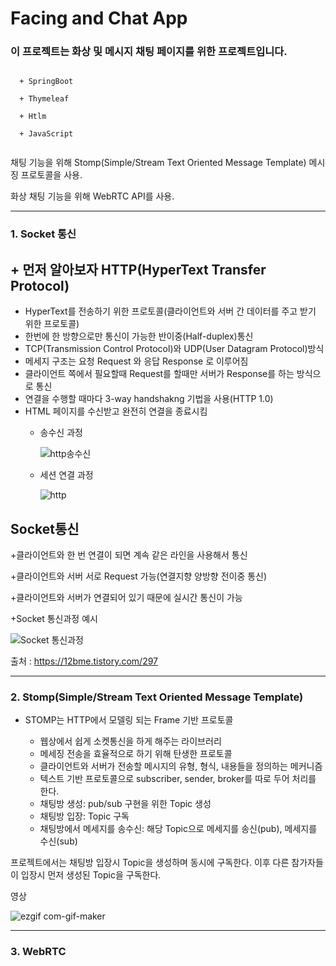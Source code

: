 # Facing and Chat App

### 이 프로젝트는 화상 및 메시지 채팅 페이지를 위한 프로젝트입니다.
```

  + SpringBoot
  
  + Thymeleaf
  
  + Htlm
  
  + JavaScript
  
```

채팅 기능을 위해 Stomp(Simple/Stream Text Oriented Message Template) 메시징 프로토콜을 사용.

화상 채팅 기능을 위해 WebRTC API를 사용.

-------------------------------------------------------------------------------

### 1. Socket 통신


## + 먼저 알아보자 HTTP(HyperText Transfer Protocol) 

  + HyperText를 전송하기 위한 프로토콜(클라이언트와 서버 간 데이터를 주고 받기 위한 프로토콜)
  + 한번에 한 방향으로만 통신이 가능한 반이중(Half-duplex)통신
  + TCP(Transmission Control Protocol)와 UDP(User Datagram Protocol)방식
  + 메세지 구조는 요청 Request 와 응답 Response 로 이루어짐
  + 클라이언트 쪽에서 필요할때 Request를 할때만 서버가 Response를 하는 방식으로 통신
  + 연결을 수행할 때마다 3-way handshakng 기법을 사용(HTTP 1.0)
  + HTML 페이지를 수신받고 완전히 연결을 종료시킴
    + 송수신 과정
    
      ![http송수신](https://user-images.githubusercontent.com/48385816/135965726-bafd7a6f-d374-458d-a64a-6aec0b8937cc.png)
    
    + 세션 연결 과정
    
     
      ![http](https://user-images.githubusercontent.com/48385816/135966281-6eeb731a-69f9-40ab-9a93-38e6de5c4bcf.png)

  
  
  

## Socket통신

+클라이언트와 한 번 연결이 되면 계속 같은 라인을 사용해서 통신

+클라이언트와 서버 서로 Request 가능(연결지향 양방향 전이중 통신)

+클라이언트와 서버가 연결되어 있기 때문에 실시간 통신이 가능
  
  +Socket 통신과정 예시
    
   ![Socket 통신과정](https://user-images.githubusercontent.com/48385816/135966108-ea5f3ef3-4ee1-4533-8c46-1e7045e7f91b.png)

출처 : https://12bme.tistory.com/297

--------------------------------------------------------------------

### 2. Stomp(Simple/Stream Text Oriented Message Template)

+ STOMP는 HTTP에서 모델링 되는 Frame 기반 프로토콜

  + 웹상에서 쉽게 소켓통신을 하게 해주는 라이브러리
  + 메세징 전송을 효율적으로 하기 위해 탄생한 프로토콜
  + 클라이언트와 서버가 전송할 메시지의 유형, 형식, 내용들을 정의하는 메커니즘
  + 텍스트 기반 프로토콜으로 subscriber, sender, broker를 따로 두어 처리를 한다.
  + 채팅방 생성: pub/sub 구현을 위한 Topic 생성
  + 채팅방 입장: Topic 구독
  + 채팅방에서 메세지를 송수신: 해당 Topic으로 메세지를 송신(pub), 메세지를 수신(sub)

 프로젝트에서는 채팅방 입장시 Topic을 생성하며 동시에 구독한다. 이후 다른 참가자들이 입장시 먼저 생성된 Topic을 구독한다.
 
  영상
  
  ![ezgif com-gif-maker](https://user-images.githubusercontent.com/48385816/135970023-5b6579f3-3a02-4bdc-b74d-1541e31d1f8d.gif)
  
------------------------------------------------------------------------------------

### 3. WebRTC


